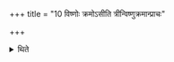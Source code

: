 +++
title = "10 विष्णोः क्रमोऽसीति त्रीन्विष्णुक्रमान्प्राचः"

+++

<details><summary>थिते</summary>

विष्णोः क्रमोऽसीति त्रीन्विष्णुक्रमान्प्राचः क्रामति १०
</details>
